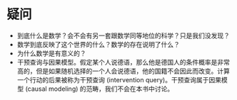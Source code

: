 # 疑问

- 到底什么是数学？会不会有另一套跟数学同等地位的科学？只是我们没发现？
- 数学到底反映了这个世界的什么？数学的存在说明了什么？
- 为什么数学是有意义的？
- 干预查询与因果模型。假定某个人说德语，那么他是德国人的条件概率是非常高的，但是如果随机选择的一个人会说德语，他的国籍不会因此而改变。计算一个行动的后果被称为干预查询 (intervention query)。干预查询属于因果模型 (causal modeling) 的范畴，我们不会在本书中讨论。